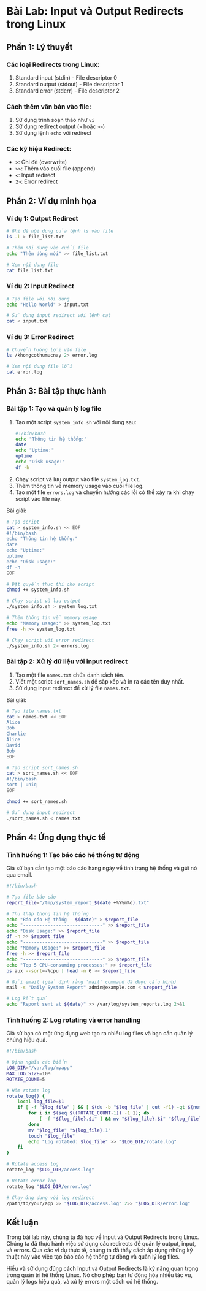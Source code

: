# Bài Lab: Input và Output Redirects trong Linux

## Phần 1: Lý thuyết

### Các loại Redirects trong Linux:
1. Standard input (stdin) - File descriptor 0
2. Standard output (stdout) - File descriptor 1
3. Standard error (stderr) - File descriptor 2

### Cách thêm văn bản vào file:
1. Sử dụng trình soạn thảo như `vi`
2. Sử dụng redirect output (`>` hoặc `>>`)
3. Sử dụng lệnh `echo` với redirect

### Các ký hiệu Redirect:
- `>`: Ghi đè (overwrite)
- `>>`: Thêm vào cuối file (append)
- `<`: Input redirect
- `2>`: Error redirect

## Phần 2: Ví dụ minh họa

### Ví dụ 1: Output Redirect

```bash
# Ghi đè nội dung của lệnh ls vào file
ls -l > file_list.txt

# Thêm nội dung vào cuối file
echo "Thêm dòng mới" >> file_list.txt

# Xem nội dung file
cat file_list.txt
```

### Ví dụ 2: Input Redirect

```bash
# Tạo file với nội dung
echo "Hello World" > input.txt

# Sử dụng input redirect với lệnh cat
cat < input.txt
```

### Ví dụ 3: Error Redirect

```bash
# Chuyển hướng lỗi vào file
ls /khongcothumucnay 2> error.log

# Xem nội dung file lỗi
cat error.log
```

## Phần 3: Bài tập thực hành

### Bài tập 1: Tạo và quản lý log file

1. Tạo một script `system_info.sh` với nội dung sau:
   ```bash
   #!/bin/bash
   echo "Thông tin hệ thống:"
   date
   echo "Uptime:"
   uptime
   echo "Disk usage:"
   df -h
   ```
2. Chạy script và lưu output vào file `system_log.txt`.
3. Thêm thông tin về memory usage vào cuối file log.
4. Tạo một file `errors.log` và chuyển hướng các lỗi có thể xảy ra khi chạy script vào file này.

Bài giải:

```bash
# Tạo script
cat > system_info.sh << EOF
#!/bin/bash
echo "Thông tin hệ thống:"
date
echo "Uptime:"
uptime
echo "Disk usage:"
df -h
EOF

# Đặt quyền thực thi cho script
chmod +x system_info.sh

# Chạy script và lưu output
./system_info.sh > system_log.txt

# Thêm thông tin về memory usage
echo "Memory usage:" >> system_log.txt
free -h >> system_log.txt

# Chạy script với error redirect
./system_info.sh 2> errors.log
```

### Bài tập 2: Xử lý dữ liệu với input redirect

1. Tạo một file `names.txt` chứa danh sách tên.
2. Viết một script `sort_names.sh` để sắp xếp và in ra các tên duy nhất.
3. Sử dụng input redirect để xử lý file `names.txt`.

Bài giải:

```bash
# Tạo file names.txt
cat > names.txt << EOF
Alice
Bob
Charlie
Alice
David
Bob
EOF

# Tạo script sort_names.sh
cat > sort_names.sh << EOF
#!/bin/bash
sort | uniq
EOF

chmod +x sort_names.sh

# Sử dụng input redirect
./sort_names.sh < names.txt
```

## Phần 4: Ứng dụng thực tế

### Tình huống 1: Tạo báo cáo hệ thống tự động

Giả sử bạn cần tạo một báo cáo hàng ngày về tình trạng hệ thống và gửi nó qua email.

```bash
#!/bin/bash

# Tạo file báo cáo
report_file="/tmp/system_report_$(date +%Y%m%d).txt"

# Thu thập thông tin hệ thống
echo "Báo cáo Hệ thống - $(date)" > $report_file
echo "-----------------------------" >> $report_file
echo "Disk Usage:" >> $report_file
df -h >> $report_file
echo "-----------------------------" >> $report_file
echo "Memory Usage:" >> $report_file
free -h >> $report_file
echo "-----------------------------" >> $report_file
echo "Top 5 CPU-consuming processes:" >> $report_file
ps aux --sort=-%cpu | head -n 6 >> $report_file

# Gửi email (giả định rằng 'mail' command đã được cấu hình)
mail -s "Daily System Report" admin@example.com < $report_file

# Log kết quả
echo "Report sent at $(date)" >> /var/log/system_reports.log 2>&1
```

### Tình huống 2: Log rotating và error handling

Giả sử bạn có một ứng dụng web tạo ra nhiều log files và bạn cần quản lý chúng hiệu quả.

```bash
#!/bin/bash

# Định nghĩa các biến
LOG_DIR="/var/log/myapp"
MAX_LOG_SIZE=10M
ROTATE_COUNT=5

# Hàm rotate log
rotate_log() {
    local log_file=$1
    if [ -f "$log_file" ] && [ $(du -b "$log_file" | cut -f1) -gt $(numfmt --from=iec $MAX_LOG_SIZE) ]; then
        for i in $(seq $((ROTATE_COUNT-1)) -1 1); do
            [ -f "${log_file}.$i" ] && mv "${log_file}.$i" "${log_file}.$((i+1))"
        done
        mv "$log_file" "${log_file}.1"
        touch "$log_file"
        echo "Log rotated: $log_file" >> "$LOG_DIR/rotate.log"
    fi
}

# Rotate access log
rotate_log "$LOG_DIR/access.log"

# Rotate error log
rotate_log "$LOG_DIR/error.log"

# Chạy ứng dụng với log redirect
/path/to/your/app >> "$LOG_DIR/access.log" 2>> "$LOG_DIR/error.log"
```

## Kết luận

Trong bài lab này, chúng ta đã học về Input và Output Redirects trong Linux. Chúng ta đã thực hành việc sử dụng các redirects để quản lý output, input, và errors. Qua các ví dụ thực tế, chúng ta đã thấy cách áp dụng những kỹ thuật này vào việc tạo báo cáo hệ thống tự động và quản lý log files.

Hiểu và sử dụng đúng cách Input và Output Redirects là kỹ năng quan trọng trong quản trị hệ thống Linux. Nó cho phép bạn tự động hóa nhiều tác vụ, quản lý logs hiệu quả, và xử lý errors một cách có hệ thống.

